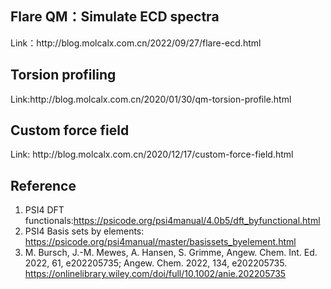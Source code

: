 <h2>Flare QM：Simulate ECD spectra</h2>
<p>Link：http://blog.molcalx.com.cn/2022/09/27/flare-ecd.html</p>

<h2>Torsion profiling</h2>
<p>Link:http://blog.molcalx.com.cn/2020/01/30/qm-torsion-profile.html</p>

<h2>Custom force field</h2>
<p>Link: http://blog.molcalx.com.cn/2020/12/17/custom-force-field.html</p>

<h2>Reference</h2>
<ol>
  <li>PSI4 DFT functionals:<a href="https://psicode.org/psi4manual/4.0b5/dft_byfunctional.html">https://psicode.org/psi4manual/4.0b5/dft_byfunctional.html</a></li>
  <li>PSI4 Basis sets by elements: <a href="https://psicode.org/psi4manual/master/basissets_byelement.html">https://psicode.org/psi4manual/master/basissets_byelement.html</a></li>
  <li>M. Bursch, J.-M. Mewes, A. Hansen, S. Grimme, Angew. Chem. Int. Ed. 2022, 61, e202205735; Angew. Chem. 2022, 134, e202205735. <a href="https://onlinelibrary.wiley.com/doi/full/10.1002/anie.202205735">https://onlinelibrary.wiley.com/doi/full/10.1002/anie.202205735</a></li>
</ol>
